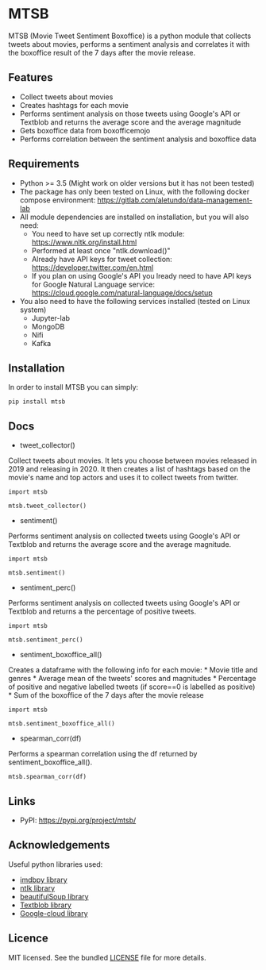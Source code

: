 # MTSB

MTSB (Movie Tweet Sentiment Boxoffice) is a python module that collects tweets about movies, performs a sentiment analysis and correlates it with the boxoffice result of the 7 days after the movie release.

## Features

* Collect tweets about movies
* Creates hashtags for each movie
* Performs sentiment analysis on those tweets using Google's API or Textblob and returns the average score and the average magnitude
* Gets boxoffice data from boxofficemojo
* Performs correlation between the sentiment analysis and boxoffice data

## Requirements

* Python >= 3.5 (Might work on older versions but it has not been tested)
* The package has only been tested on Linux, with the following docker compose environment: https://gitlab.com/aletundo/data-management-lab
* All module dependencies are installed on installation, but you will also need:
    * You need to have set up correctly ntlk module: https://www.nltk.org/install.html
    * Performed at least once "ntlk.download()"
    * Already have API keys for tweet collection: https://developer.twitter.com/en.html
    * If you plan on using Google's API you lready need to have API keys for Google Natural Language service: https://cloud.google.com/natural-language/docs/setup
* You also need to have the following services installed (tested on Linux system)
    * Jupyter-lab
    * MongoDB
    * Nifi
    * Kafka
    
## Installation

In order to install MTSB you can simply:

```
pip install mtsb
```

## Docs

* tweet_collector()

Collect tweets about movies. It lets you choose between movies released in 2019 and releasing in 2020. It then creates a list of hashtags based on the movie's name and top actors and uses it to collect tweets from twitter.

```
import mtsb

mtsb.tweet_collector()
```

* sentiment()

Performs sentiment analysis on collected tweets using Google's API or Textblob and returns the average score and the average magnitude.

```
import mtsb

mtsb.sentiment()
```

* sentiment_perc()

Performs sentiment analysis on collected tweets using Google's API or Textblob and returns a the percentage of positive tweets.

```
import mtsb

mtsb.sentiment_perc()
```

* sentiment_boxoffice_all()

Creates a dataframe with the following info for each movie:
    * Movie title and genres
    * Average mean of the tweets' scores and magnitudes
    * Percentage of positive and negative labelled tweets (if score==0 is labelled as positive)
    * Sum of the boxoffice of the 7 days after the movie release

```
import mtsb

mtsb.sentiment_boxoffice_all()
```

* spearman_corr(df)

Performs a spearman correlation using the df returned by sentiment_boxoffice_all().

```
mtsb.spearman_corr(df)
```

## Links

* PyPI: https://pypi.org/project/mtsb/

## Acknowledgements

Useful python libraries used:
* [imdbpy library](https://github.com/alberanid/imdbpy/ "imdbpy library title")
* [ntlk library](https://github.com/nltk/nltk "ntlk library title")
* [beautifulSoup library](https://pypi.org/project/beautifulsoup4/ "beautifulSoup library title")
* [Textblob library](https://github.com/sloria/TextBlob "Textblob library title")
* [Google-cloud library](https://github.com/googleapis/google-cloud-python "Google-cloud library title")

## Licence

MIT licensed. See the bundled [LICENSE](https://github.com/federicodeservi/mtsb-analyzer/blob/master/LICENSE "LICENSE title") file for more details. 
